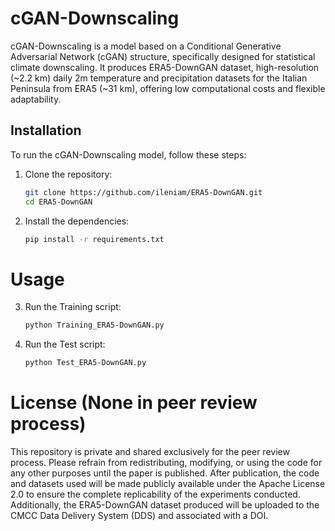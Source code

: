 # cGAN-Downscaling
cGAN-Downscaling is a model based on a Conditional Generative Adversarial Network (cGAN) structure, specifically designed for statistical climate downscaling. It produces ERA5-DownGAN dataset, high-resolution (~2.2 km) daily 2m temperature and precipitation datasets for the Italian Peninsula from ERA5 (~31 km), offering low computational costs and flexible adaptability.
## Installation

To run the cGAN-Downscaling model, follow these steps:

1. Clone the repository:

    ```bash
    git clone https://github.com/ileniam/ERA5-DownGAN.git
    cd ERA5-DownGAN
    ```

2. Install the dependencies:

    ```bash
    pip install -r requirements.txt
    ```
# Usage

3. Run the Training script:
    ```bash
    python Training_ERA5-DownGAN.py
    ```

4. Run the Test script:
    ```bash
    python Test_ERA5-DownGAN.py
    ```
# License (None in peer review process)
This repository is private and shared exclusively for the peer review process. Please refrain from redistributing, modifying, or using the code for any other purposes until the paper is published. After publication, the code and datasets used will be made publicly available under the Apache License 2.0 to ensure the complete replicability of the experiments conducted. Additionally, the ERA5-DownGAN dataset produced will be uploaded to the CMCC Data Delivery System (DDS) and associated with a DOI.
